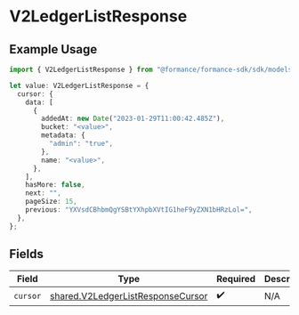 # V2LedgerListResponse

## Example Usage

```typescript
import { V2LedgerListResponse } from "@formance/formance-sdk/sdk/models/shared";

let value: V2LedgerListResponse = {
  cursor: {
    data: [
      {
        addedAt: new Date("2023-01-29T11:00:42.485Z"),
        bucket: "<value>",
        metadata: {
          "admin": "true",
        },
        name: "<value>",
      },
    ],
    hasMore: false,
    next: "",
    pageSize: 15,
    previous: "YXVsdCBhbmQgYSBtYXhpbXVtIG1heF9yZXN1bHRzLol=",
  },
};
```

## Fields

| Field                                                                                         | Type                                                                                          | Required                                                                                      | Description                                                                                   |
| --------------------------------------------------------------------------------------------- | --------------------------------------------------------------------------------------------- | --------------------------------------------------------------------------------------------- | --------------------------------------------------------------------------------------------- |
| `cursor`                                                                                      | [shared.V2LedgerListResponseCursor](../../../sdk/models/shared/v2ledgerlistresponsecursor.md) | :heavy_check_mark:                                                                            | N/A                                                                                           |